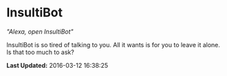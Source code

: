 # InsultiBot
*"Alexa, open InsultiBot"*

InsultiBot is so tired of talking to you.  All it wants is for you to leave it alone.  Is that too much to ask?

**Last Updated:** 2016-03-12 16:38:25